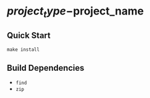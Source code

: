 # $project_type-$project_name

## Quick Start

```
make install
```

## Build Dependencies

- `find`
- `zip`

